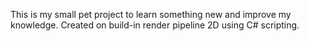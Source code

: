 This is my small pet project to learn something new and improve my knowledge.
Created on build-in render pipeline 2D using C# scripting.
